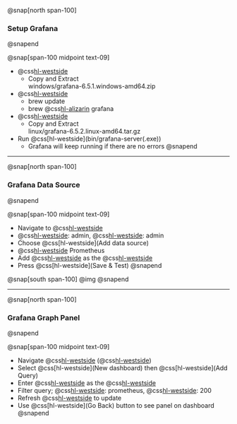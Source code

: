 @snap[north span-100]
### Setup Grafana
@snapend

@snap[span-100 midpoint text-09]
- @css[hl-westside](Windows:)
  - Copy and Extract<br>windows/grafana-6.5.1.windows-amd64.zip
- @css[hl-westside](Mac:)
  - brew update
  - brew @css[hl-alizarin](install) grafana
- @css[hl-westside](Linux:)
  - Copy and Extract<br>linux/grafana-6.5.2.linux-amd64.tar.gz
- Run @css[hl-westside](bin/grafana-server(.exe&#41;)
  - Grafana will keep running if there are no errors
@snapend

---
@snap[north span-100]
### Grafana Data Source
@snapend

@snap[span-100 midpoint text-09]
- Navigate to @css[hl-westside](localhost:3000)
- @css[hl-westside](User): admin, @css[hl-westside](Pass): admin
- Choose @css[hl-westside](Add data source)
- @css[hl-westside](Select) Prometheus
- Add @css[hl-westside](http://localhost:9090) as the @css[hl-westside](URL)
- Press @css[hl-westside](Save & Test)
@snapend

@snap[south span-100]
@img[](assets/img/grafana-datasource-working.png)
@snapend

---
@snap[north span-100]
### Grafana Graph Panel
@snapend

@snap[span-100 midpoint text-09]
- Navigate @css[hl-westside](Home) (@css[hl-westside](localhost:3000)&#41;
- Select @css[hl-westside](New dashboard) then @css[hl-westside](Add Query)
- Enter @css[hl-westside](promhttp_metric_handler_requests_total) as the @css[hl-westside](query)
- Filter query; @css[hl-westside](job): prometheus, @css[hl-westside](code): 200
- Refresh @css[hl-westside]([localhost:9090/metrics]()) to update
- Use @css[hl-westside](Go Back) button to see panel on dashboard
@snapend